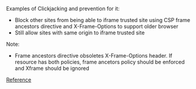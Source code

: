 Examples of Clickjacking and prevention for it:

- Block other sites from being able to iframe trusted site using CSP frame ancestors directive and X-Frame-Options to support older browser
- Still allow sites with same origin to iframe trusted site

Note:
- Frame ancestors directive obsoletes X-Frame-Options header. If resource has both policies, frame ancetors policy should be enforced and Xframe should be ignored

[Reference](https://www.notion.so/shibero/CSP-1eda27d8bf774506858525d0668dd951#0aa1f0810c354e78bed3c8f443099f1b)